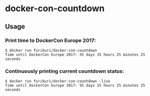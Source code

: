 # docker-con-countdown

## Usage
### Print time to DockerCon Europe 2017:
```
$ docker run furikuri/docker-con-countdown
Time until DockerCon Europe 2017: 55 days 15 hours 25 minutes 25 seconds
```

### Continuously printing current countdown status:
```
$ docker run furikuri/docker-con-countdown -live
Time until DockerCon Europe 2017: 55 days 15 hours 25 minutes 25 seconds
```